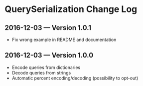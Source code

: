 # QuerySerialization Change Log

## 2016-12-03 — Version 1.0.1

- Fix wrong example in README and documentation

## 2016-12-03 — Version 1.0.0

- Encode queries from dictionaries
- Decode queries from strings
- Automatic percent encoding/decoding (possibility to opt-out)
